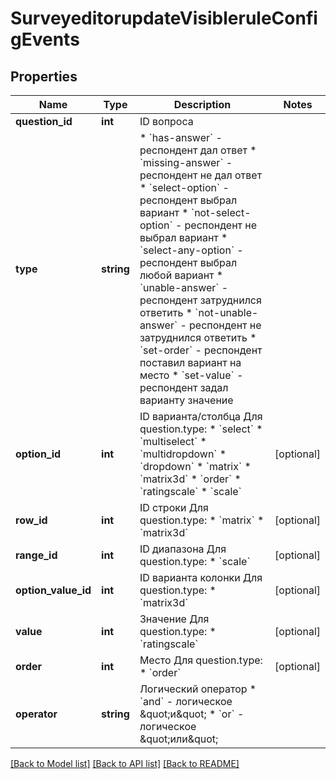 # SurveyeditorupdateVisibleruleConfigEvents

## Properties
Name | Type | Description | Notes
------------ | ------------- | ------------- | -------------
**question_id** | **int** | ID вопроса | 
**type** | **string** | * &#x60;has-answer&#x60; - респондент дал ответ * &#x60;missing-answer&#x60; - респондент не дал ответ * &#x60;select-option&#x60; - респондент выбрал вариант * &#x60;not-select-option&#x60; - респондент не выбрал вариант * &#x60;select-any-option&#x60; - респондент выбрал любой вариант * &#x60;unable-answer&#x60; - респондент затруднился ответить * &#x60;not-unable-answer&#x60; - респондент не затруднился ответить * &#x60;set-order&#x60; - респондент поставил вариант на место * &#x60;set-value&#x60; -  респондент задал варианту значение | 
**option_id** | **int** | ID варианта/столбца  Для question.type:  * &#x60;select&#x60; * &#x60;multiselect&#x60; * &#x60;multidropdown&#x60; * &#x60;dropdown&#x60; * &#x60;matrix&#x60; * &#x60;matrix3d&#x60; * &#x60;order&#x60; * &#x60;ratingscale&#x60; * &#x60;scale&#x60; | [optional] 
**row_id** | **int** | ID строки  Для question.type:  * &#x60;matrix&#x60; * &#x60;matrix3d&#x60; | [optional] 
**range_id** | **int** | ID диапазона  Для question.type:  * &#x60;scale&#x60; | [optional] 
**option_value_id** | **int** | ID варианта колонки  Для question.type:  * &#x60;matrix3d&#x60; | [optional] 
**value** | **int** | Значение  Для question.type:  * &#x60;ratingscale&#x60; | [optional] 
**order** | **int** | Место  Для question.type:  * &#x60;order&#x60; | [optional] 
**operator** | **string** | Логический оператор  * &#x60;and&#x60; - логическое \&quot;и\&quot; * &#x60;or&#x60; - логическое \&quot;или\&quot; | 

[[Back to Model list]](../README.md#documentation-for-models) [[Back to API list]](../README.md#documentation-for-api-endpoints) [[Back to README]](../README.md)


